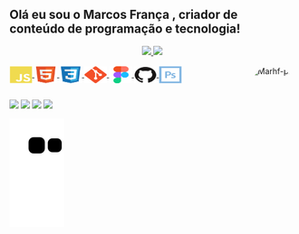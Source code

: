 ## Olá eu sou o Marcos França , criador de conteúdo de programação e tecnologia!


<div align="center">
  <a href="https://github.com/Marhff">
  <img width="48%" src="https://github-readme-stats.vercel.app/api?username=Marhff&show_icons=true&theme=gotham&include_all_commits=true&count_public=true"/>
     <img width="40%" src="https://github-readme-stats.vercel.app/api/top-langs/?username=Marhff&layout=compact&langs_count=7&theme=gotham"/>
</div>
  <div style="display: inline_block"><br>
  <img align="center" alt="Marhf-Js" height="30" width="40" src="https://raw.githubusercontent.com/devicons/devicon/master/icons/javascript/javascript-plain.svg">
  <img align="center" alt="Marhf-HTML" height="30" width="40" src="https://raw.githubusercontent.com/devicons/devicon/master/icons/html5/html5-original.svg">
  <img align="center" alt="Marhf-CSS" height="30" width="40" src="https://raw.githubusercontent.com/devicons/devicon/master/icons/css3/css3-original.svg">
    <img align="center" alt="Marhf-CSS" height="30" width="40" src="https://github.com/devicons/devicon/blob/master/icons/git/git-original.svg">
    <img align="center" alt="Marhf-CSS" height="30" width="40" src="https://github.com/devicons/devicon/blob/master/icons/figma/figma-original.svg">
     <img align="center" alt="Marhf-CSS" height="30" width="40" src="https://github.com/devicons/devicon/blob/master/icons/github/github-original.svg">
     <img align="center" alt="Marhf-CSS" height="30" width="40" src="https://github.com/devicons/devicon/blob/master/icons/photoshop/photoshop-line.svg">
  <img align="right" alt="Marhf-pic" height="150" style="border-radius:50px;" 
       src="https://64.media.tumblr.com/86db5b2441c19b599d8c9b3ebd015438/8cffba6d55e21577-95/s500x750/ff386e83521d84fac601636a1c1f58bf697da39d.gifv">
    
</div>
  
  ##
  
  <div> 
  <a href="https://www.instagram.com/marcos.franca.5/" target="_blank"><img src="https://img.shields.io/badge/-Instagram-%23E4405F?style=for-the-badge&logo=instagram&logoColor=white" target="_blank"></a>
 <a href="https://discord.gg/J3WGTyeD7s" target="_blank"><img src="https://img.shields.io/badge/Discord-7289DA?style=for-the-badge&logo=discord&logoColor=white" target="_blank"></a> 
  <a href = "mailto:marcoshafranca@outlook.com"><img src="https://img.shields.io/badge/-Gmail-%23333?style=for-the-badge&logo=gmail&logoColor=white" target="_blank"></a>
  <a href="https://www.linkedin.com" target="_blank"><img src="https://img.shields.io/badge/-LinkedIn-%230077B5?style=for-the-badge&logo=linkedin&logoColor=white" target="_blank"></a> 
 
  ![Snake animation](https://github.com/FelipeO16/FelipeO16/blob/output/github-contribution-grid-snake.svg)
 
</div>



